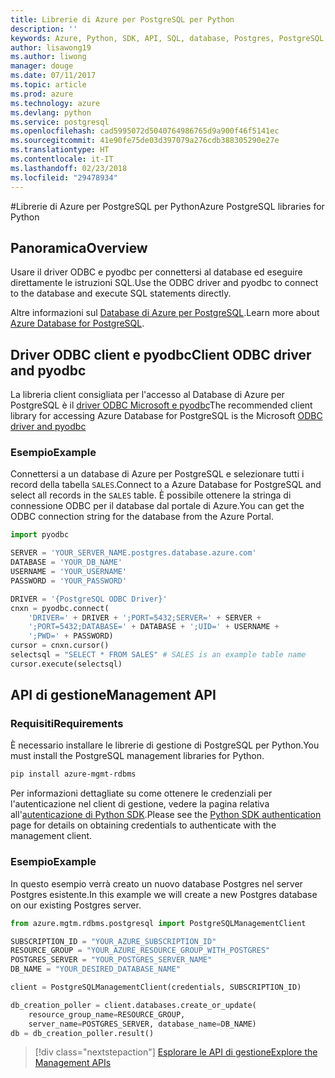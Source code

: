 ```yaml
---
title: Librerie di Azure per PostgreSQL per Python
description: ''
keywords: Azure, Python, SDK, API, SQL, database, Postgres, PostgreSQL
author: lisawong19
ms.author: liwong
manager: douge
ms.date: 07/11/2017
ms.topic: article
ms.prod: azure
ms.technology: azure
ms.devlang: python
ms.service: postgresql
ms.openlocfilehash: cad5995072d5040764986765d9a900f46f5141ec
ms.sourcegitcommit: 41e90fe75de03d397079a276cdb388305290e27e
ms.translationtype: HT
ms.contentlocale: it-IT
ms.lasthandoff: 02/23/2018
ms.locfileid: "29478934"
---
```

#<a name="azure-postgresql-libraries-for-python"></a><span data-ttu-id="12078-103">Librerie di Azure per PostgreSQL per Python</span><span class="sxs-lookup"><span data-stu-id="12078-103">Azure PostgreSQL libraries for Python</span></span>

## <a name="overview"></a><span data-ttu-id="12078-104">Panoramica</span><span class="sxs-lookup"><span data-stu-id="12078-104">Overview</span></span>
<span data-ttu-id="12078-105">Usare il driver ODBC e pyodbc per connettersi al database ed eseguire direttamente le istruzioni SQL.</span><span class="sxs-lookup"><span data-stu-id="12078-105">Use the ODBC driver and pyodbc to connect to the database and execute SQL statements directly.</span></span>

<span data-ttu-id="12078-106">Altre informazioni sul [Database di Azure per PostgreSQL](https://docs.microsoft.com/azure/postgresql/).</span><span class="sxs-lookup"><span data-stu-id="12078-106">Learn more about [Azure Database for PostgreSQL](https://docs.microsoft.com/azure/postgresql/).</span></span>

## <a name="client-odbc-driver-and-pyodbc"></a><span data-ttu-id="12078-107">Driver ODBC client e pyodbc</span><span class="sxs-lookup"><span data-stu-id="12078-107">Client ODBC driver and pyodbc</span></span>
<span data-ttu-id="12078-108">La libreria client consigliata per l'accesso al Database di Azure per PostgreSQL è il [driver ODBC Microsoft e pyodbc](https://docs.microsoft.com/azure/sql-database/sql-database-connect-query-python#install-the-python-and-database-communication-libraries)</span><span class="sxs-lookup"><span data-stu-id="12078-108">The recommended client library for accessing Azure Database for PostgreSQL is the Microsoft [ODBC driver and pyodbc](https://docs.microsoft.com/azure/sql-database/sql-database-connect-query-python#install-the-python-and-database-communication-libraries)</span></span>

### <a name="example"></a><span data-ttu-id="12078-109">Esempio</span><span class="sxs-lookup"><span data-stu-id="12078-109">Example</span></span> 

<span data-ttu-id="12078-110">Connettersi a un database di Azure per PostgreSQL e selezionare tutti i record della tabella `SALES`.</span><span class="sxs-lookup"><span data-stu-id="12078-110">Connect to a Azure Database for PostgreSQL and select all records in the `SALES` table.</span></span> <span data-ttu-id="12078-111">È possibile ottenere la stringa di connessione ODBC per il database dal portale di Azure.</span><span class="sxs-lookup"><span data-stu-id="12078-111">You can get the ODBC connection string for the database from the Azure Portal.</span></span>

```python
import pyodbc

SERVER = 'YOUR_SERVER_NAME.postgres.database.azure.com'
DATABASE = 'YOUR_DB_NAME'
USERNAME = 'YOUR_USERNAME'
PASSWORD = 'YOUR_PASSWORD'

DRIVER = '{PostgreSQL ODBC Driver}'
cnxn = pyodbc.connect(
    'DRIVER=' + DRIVER + ';PORT=5432;SERVER=' + SERVER +
    ';PORT=5432;DATABASE=' + DATABASE + ';UID=' + USERNAME +
    ';PWD=' + PASSWORD)
cursor = cnxn.cursor()
selectsql = "SELECT * FROM SALES" # SALES is an example table name
cursor.execute(selectsql)
```

## <a name="management-api"></a><span data-ttu-id="12078-112">API di gestione</span><span class="sxs-lookup"><span data-stu-id="12078-112">Management API</span></span>
### <a name="requirements"></a><span data-ttu-id="12078-113">Requisiti</span><span class="sxs-lookup"><span data-stu-id="12078-113">Requirements</span></span>
<span data-ttu-id="12078-114">È necessario installare le librerie di gestione di PostgreSQL per Python.</span><span class="sxs-lookup"><span data-stu-id="12078-114">You must install the PostgreSQL management libraries for Python.</span></span>
```bash
pip install azure-mgmt-rdbms
```

<span data-ttu-id="12078-115">Per informazioni dettagliate su come ottenere le credenziali per l'autenticazione nel client di gestione, vedere la pagina relativa all'[autenticazione di Python SDK](https://docs.microsoft.com/python/azure/python-sdk-azure-authenticate).</span><span class="sxs-lookup"><span data-stu-id="12078-115">Please see the [Python SDK authentication](https://docs.microsoft.com/python/azure/python-sdk-azure-authenticate) page for details on obtaining credentials to authenticate with the management client.</span></span>

### <a name="example"></a><span data-ttu-id="12078-116">Esempio</span><span class="sxs-lookup"><span data-stu-id="12078-116">Example</span></span>
<span data-ttu-id="12078-117">In questo esempio verrà creato un nuovo database Postgres nel server Postgres esistente.</span><span class="sxs-lookup"><span data-stu-id="12078-117">In this example we will create a new Postgres database on our existing Postgres server.</span></span>
```python
from azure.mgtm.rdbms.postgresql import PostgreSQLManagementClient

SUBSCRIPTION_ID = "YOUR_AZURE_SUBSCRIPTION_ID"
RESOURCE_GROUP = "YOUR_AZURE_RESOURCE_GROUP_WITH_POSTGRES"
POSTGRES_SERVER = "YOUR_POSTGRES_SERVER_NAME"
DB_NAME = "YOUR_DESIRED_DATABASE_NAME"

client = PostgreSQLManagementClient(credentials, SUBSCRIPTION_ID)

db_creation_poller = client.databases.create_or_update(
    resource_group_name=RESOURCE_GROUP,
    server_name=POSTGRES_SERVER, database_name=DB_NAME)
db = db_creation_poller.result()
```

> [!div class="nextstepaction"]
> [<span data-ttu-id="12078-118">Esplorare le API di gestione</span><span class="sxs-lookup"><span data-stu-id="12078-118">Explore the Management APIs</span></span>](/python/api/overview/azure/postgresql/management)

